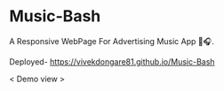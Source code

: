# Music-Bash
A Responsive WebPage For Advertising Music App 🎵🎧. 

Deployed- https://vivekdongare81.github.io/Music-Bash

< Demo view >

